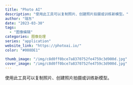 ```yaml
---
title: "Photo AI"
description: "使用此工具可以复制照片、创建照片拍摄或训练新模型。"
author: "瑞东"
date: "2023-03-30"
tags:
  - "图像编辑"
categories: 图像处理
series: "application"
website_link: "https://photoai.io/"
color: "#008DE1"

thumb_image: "/img/c8d0ff0bce7a8370752fe4759c3d900d.jpg"
cover_image: "/img/c8d0ff0bce7a8370752fe4759c3d900d.jpg"
---
```


使用此工具可以复制照片、创建照片拍摄或训练新模型。